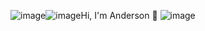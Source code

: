 ![image](https://github.com/user-attachments/assets/b7626970-f101-4646-bb3e-01d5b799c517)![image](https://github.com/user-attachments/assets/d5b8ff5f-f82e-4917-ad1c-d82250661a36)Hi, I'm Anderson 👋
![image](https://github.com/user-attachments/assets/138b07dd-7add-48a7-bc3e-3db32027ea29)

<!--
**AndersonMelgarejo/AndersonMelgarejo** is a ✨ _special_ ✨ repository because its `README.md` (this file) appears on your GitHub profile.

Here are some ideas to get you started:

- 🔭 I’m currently working on ...
- 🌱 I’m currently learning ...
- 👯 I’m looking to collaborate on ...
- 🤔 I’m looking for help with ...
- 💬 Ask me about ...
- 📫 How to reach me: ...
- 😄 Pronouns: ...
- ⚡ Fun fact: ...
-->
